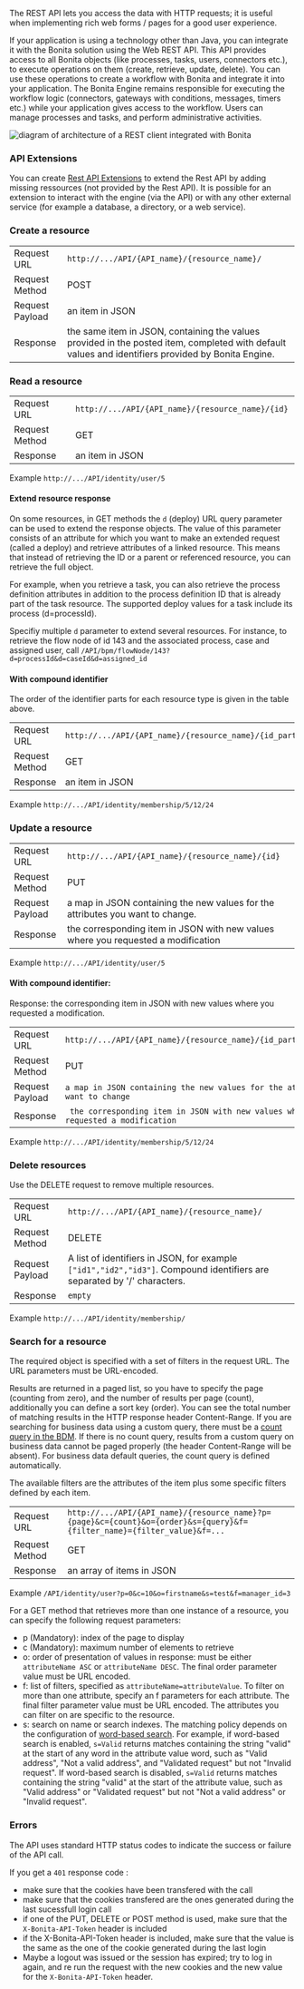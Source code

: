 
The REST API lets you access the data with HTTP requests; it is useful when implementing rich web forms / pages for a good user experience.

If your application is using a technology other than Java, you can integrate it with the Bonita solution using the Web REST API. This API provides
access to all Bonita objects (like processes, tasks, users, connectors etc.), to execute operations on them (create, retrieve, update, delete).
You can use these operations to create a workflow with Bonita and integrate it into your application. The Bonita Engine remains responsible for executing
the workflow logic (connectors, gateways with conditions, messages, timers etc.) while your application gives access to the workflow.
Users can manage processes and tasks, and perform administrative activities.

![diagram of architecture of a REST client integrated with Bonita](images/rest_overview_v2.png)

### API Extensions

You can create [Rest API Extensions](rest-api-extensions.md) to extend the Rest API by adding missing ressources (not provided by the Rest API).
It is possible for an extension to interact with the engine (via the API) or with any other external service (for example a database, a directory, or a web service).

### Create a resource

| | |
|:-|:-|
| Request URL | `http://.../API/{API_name}/{resource_name}/  `|
| Request Method | POST|
| Request Payload | an item in JSON|
| Response | the same item in JSON, containing the values provided in the posted item, completed with default values and identifiers provided by Bonita Engine.|

### Read a resource

| | |
|:-|:-|
| Request URL | `http://.../API/{API_name}/{resource_name}/{id} `|
| Request Method | GET|
| Response | an item in JSON|

Example `http://.../API/identity/user/5 `

#### Extend resource response

On some resources, in GET methods the `d` (deploy) URL query parameter can be used to extend the response objects. The value of this parameter consists of an attribute for which you want to make an extended request (called a deploy) and retrieve attributes of a linked resource.
This means that instead of retrieving the ID or a parent or referenced resource, you can retrieve the full object.

For example, when you retrieve a task, you can also retrieve the process definition attributes in addition to the process definition ID that is already part of the task resource.
The supported deploy values for a task include its process (d=processId).

Specifiy multiple `d` parameter to extend several resources. For instance, to retrieve the flow node of id 143 and the associated process, case and assigned user, call `/API/bpm/flowNode/143?d=processId&d=caseId&d=assigned_id`

#### With compound identifier

The order of the identifier parts for each resource type is given in the table above.

| | |
|:-|:-|
| Request URL | `http://.../API/{API_name}/{resource_name}/{id_part1}/{id_part2} `|
| Request Method | GET|
| Response | an item in JSON|

Example `http://.../API/identity/membership/5/12/24 `

### Update a resource

| | |
|:-|:-|
| Request URL | `http://.../API/{API_name}/{resource_name}/{id} `|
| Request Method | PUT|
| Request Payload | a map in JSON containing the new values for the attributes you want to change.|
| Response | the corresponding item in JSON with new values where you requested a modification|

Example `http://.../API/identity/user/5`

#### With compound identifier:

Response: the corresponding item in JSON with new values where you requested a modification.

| | |
|:-|:-|
| Request URL | `http://.../API/{API_name}/{resource_name}/{id_part1}/{id_part2} `|
| Request Method | PUT|
| Request Payload | ` a map in JSON containing the new values for the attributes you want to change `|
| Response | ` the corresponding item in JSON with new values where you requested a modification`|

Example
`http://.../API/identity/membership/5/12/24 `

### Delete resources

Use the DELETE request to remove multiple resources.

| | |
|:-|:-|
| Request URL | `http://.../API/{API_name}/{resource_name}/ `|
| Request Method | DELETE|
| Request Payload | A list of identifiers in JSON, for example `["id1","id2","id3"]`. Compound identifiers are separated by '/' characters.|
| Response | `empty `|

Example
`http://.../API/identity/membership/ `

### Search for a resource

The required object is specified with a set of filters in the request URL. The URL parameters must be URL-encoded.

Results are returned in a paged list, so you have to specify the page (counting from zero), and the number of results per page (count), additionally you can define a sort key (order). You can see the total number of matching results in the HTTP response header Content-Range.
If you are searching for business data using a custom query, there must be a [count query in the BDM](define-and-deploy-the-bdm.md). If there is no count query, results from a custom query on business data cannot be paged properly (the header Content-Range will be absent).
For business data default queries, the count query is defined automatically.

The available filters are the attributes of the item plus some specific filters defined by each item.

| | |
|:-|:-|
| Request URL | `http://.../API/{API_name}/{resource_name}?p={page}&c={count}&o={order}&s={query}&f={filter_name}={filter_value}&f=... `|
| Request Method | GET|
| Response | an array of items in JSON|

Example
`/API/identity/user?p=0&c=10&o=firstname&s=test&f=manager_id=3`

For a GET method that retrieves more than one instance of a resource, you can specify the following request parameters:

* p (Mandatory): index of the page to display
* c (Mandatory): maximum number of elements to retrieve
* o: order of presentation of values in response: must be either `attributeName ASC` or `attributeName DESC`. The final order parameter value must be URL encoded.
* f: list of filters, specified as `attributeName=attributeValue`. To filter on more than one attribute, specify an f parameters for each attribute. The final filter parameter value must be URL encoded.
  The attributes you can filter on are specific to the resource.
* s: search on name or search indexes. The matching policy depends on the configuration of [word-based search](using-list-and-search-methods.md).
  For example, if word-based search is enabled, `s=Valid` returns matches containing the string "valid" at the start of any word in the attribute value word,
  such as "Valid address", "Not a valid address", and "Validated request" but not "Invalid request".
  If word-based search is disabled, `s=Valid` returns matches containing the string "valid" at the start of the attribute value, such as "Valid address" or "Validated request" but not "Not a valid address" or "Invalid request".

### Errors

The API uses standard HTTP status codes to indicate the success or failure of the API call.

If you get a `401` response code :
  - make sure that the cookies have been transfered with the call
  - make sure that the cookies transfered are the ones generated during the last sucessfull login call
  - if one of the PUT, DELETE or POST method is used, make sure that the `X-Bonita-API-Token` header is included
  - if the X-Bonita-API-Token header is included, make sure that the value is the same as the one of the cookie generated during the last login
  - Maybe a logout was issued or the session has expired; try to log in again, and re run the request with the new cookies and the new value for the `X-Bonita-API-Token` header.